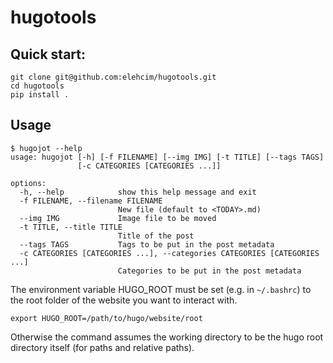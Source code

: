 # hugotools


## Quick start:

```
git clone git@github.com:elehcim/hugotools.git
cd hugotools
pip install .
```

## Usage
```
$ hugojot --help
usage: hugojot [-h] [-f FILENAME] [--img IMG] [-t TITLE] [--tags TAGS]
               [-c CATEGORIES [CATEGORIES ...]]

options:
  -h, --help            show this help message and exit
  -f FILENAME, --filename FILENAME
                        New file (default to <TODAY>.md)
  --img IMG             Image file to be moved
  -t TITLE, --title TITLE
                        Title of the post
  --tags TAGS           Tags to be put in the post metadata
  -c CATEGORIES [CATEGORIES ...], --categories CATEGORIES [CATEGORIES ...]
                        Categories to be put in the post metadata
```

The environment variable HUGO_ROOT must be set (e.g. in `~/.bashrc`) to the root folder of the website you want to interact with.
```
export HUGO_ROOT=/path/to/hugo/website/root
```
Otherwise the command assumes the working directory to be the hugo root directory itself (for paths and relative paths).

